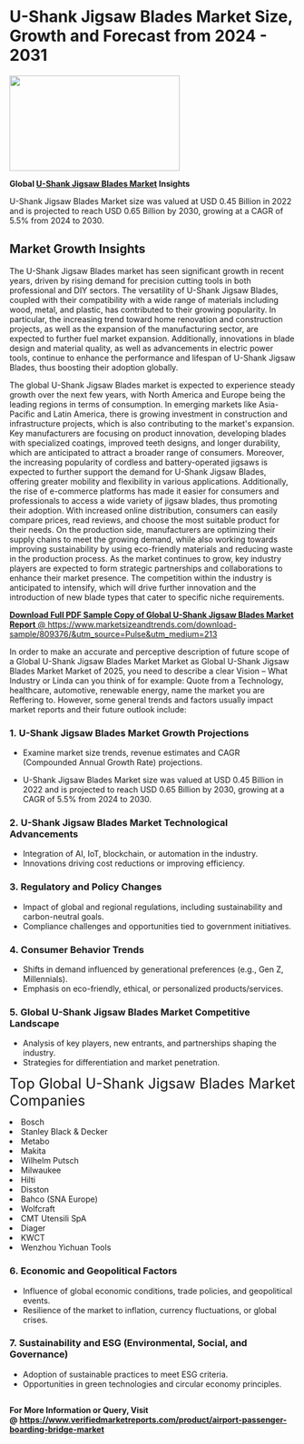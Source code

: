 <H1>U-Shank Jigsaw Blades Market Size, Growth and Forecast from 2024 - 2031</H1><img class="aligncenter size-medium wp-image-584254" src="https://thirdeyenews.in/wp-content/uploads/2024/09/Global-Market-Research-300x168.jpeg" alt="" width="300" height="168" /><p><strong>Global&nbsp;<a href="https://www.marketsizeandtrends.com/download-sample/809376/&amp;utm_source=Pulse&amp;utm_medium=213">U-Shank Jigsaw Blades Market</a> Insights</strong></p><p>U-Shank Jigsaw Blades Market size was valued at USD 0.45 Billion in 2022 and is projected to reach USD 0.65 Billion by 2030, growing at a CAGR of 5.5% from 2024 to 2030.</p><p><h2>Market Growth Insights</h2> The U-Shank Jigsaw Blades market has seen significant growth in recent years, driven by rising demand for precision cutting tools in both professional and DIY sectors. The versatility of U-Shank Jigsaw Blades, coupled with their compatibility with a wide range of materials including wood, metal, and plastic, has contributed to their growing popularity. In particular, the increasing trend toward home renovation and construction projects, as well as the expansion of the manufacturing sector, are expected to further fuel market expansion. Additionally, innovations in blade design and material quality, as well as advancements in electric power tools, continue to enhance the performance and lifespan of U-Shank Jigsaw Blades, thus boosting their adoption globally. <a href="download-link" target="_blank"></a> <p>The global U-Shank Jigsaw Blades market is expected to experience steady growth over the next few years, with North America and Europe being the leading regions in terms of consumption. In emerging markets like Asia-Pacific and Latin America, there is growing investment in construction and infrastructure projects, which is also contributing to the market's expansion. Key manufacturers are focusing on product innovation, developing blades with specialized coatings, improved teeth designs, and longer durability, which are anticipated to attract a broader range of consumers. Moreover, the increasing popularity of cordless and battery-operated jigsaws is expected to further support the demand for U-Shank Jigsaw Blades, offering greater mobility and flexibility in various applications. Additionally, the rise of e-commerce platforms has made it easier for consumers and professionals to access a wide variety of jigsaw blades, thus promoting their adoption. With increased online distribution, consumers can easily compare prices, read reviews, and choose the most suitable product for their needs. On the production side, manufacturers are optimizing their supply chains to meet the growing demand, while also working towards improving sustainability by using eco-friendly materials and reducing waste in the production process. As the market continues to grow, key industry players are expected to form strategic partnerships and collaborations to enhance their market presence. The competition within the industry is anticipated to intensify, which will drive further innovation and the introduction of new blade types that cater to specific niche requirements. <a href="get-more-link" target="_blank"></p><p><span class=""><strong>Download Full PDF Sample Copy of Global U-Shank Jigsaw Blades Market Report</strong> @ <a href="https://www.marketsizeandtrends.com/download-sample/809376/&amp;utm_source=Pulse&amp;utm_medium=213" target="_blank">https://www.marketsizeandtrends.com/download-sample/809376/&amp;utm_source=Pulse&amp;utm_medium=213</a></span></p><p>In order to make an accurate and perceptive description of future scope of a Global&nbsp;U-Shank Jigsaw Blades Market Market as Global&nbsp;U-Shank Jigsaw Blades Market Market of 2025, you need to describe a clear Vision &ndash; What Industry or Linda can you think of for example: Quote from a Technology, healthcare, automotive, renewable energy, name the market you are Reffering to. However, some general trends and factors usually impact market reports and their future outlook include:</p><h3>1.&nbsp;<strong>U-Shank Jigsaw Blades Market Growth Projections</strong></h3><ul><li>Examine market size trends, revenue estimates and CAGR (Compounded Annual Growth Rate) projections.</li><li><p>U-Shank Jigsaw Blades Market size was valued at USD 0.45 Billion in 2022 and is projected to reach USD 0.65 Billion by 2030, growing at a CAGR of 5.5% from 2024 to 2030.</p></li></ul><h3>2.&nbsp;<strong>U-Shank Jigsaw Blades Market Technological Advancements</strong></h3><ul><li>Integration of AI, IoT, blockchain, or automation in the industry.</li><li>Innovations driving cost reductions or improving efficiency.</li></ul><h3>3.&nbsp;<strong>Regulatory and Policy Changes</strong></h3><ul><li>Impact of global and regional regulations, including sustainability and carbon-neutral goals.</li><li>Compliance challenges and opportunities tied to government initiatives.</li></ul><h3>4.&nbsp;<strong>Consumer Behavior Trends</strong></h3><ul><li>Shifts in demand influenced by generational preferences (e.g., Gen Z, Millennials).</li><li>Emphasis on eco-friendly, ethical, or personalized products/services.</li></ul><h3>5.&nbsp;<strong>Global U-Shank Jigsaw Blades Market Competitive Landscape</strong></h3><ul><li>Analysis of key players, new entrants, and partnerships shaping the industry.</li><li>Strategies for differentiation and market penetration.</li></ul><p data-pm-slice="1 1 []"><span style="color: inherit; font-family: inherit; font-size: 25px;">Top Global U-Shank Jigsaw Blades Market Companies</span></p><div class="" data-test-id=""><p><li>Bosch</li><li> Stanley Black & Decker</li><li> Metabo</li><li> Makita</li><li> Wilhelm Putsch</li><li> Milwaukee</li><li> Hilti</li><li> Disston</li><li> Bahco (SNA Europe)</li><li> Wolfcraft</li><li> CMT Utensili SpA</li><li> Diager</li><li> KWCT</li><li> Wenzhou Yichuan Tools</li></p></div><h3>6.&nbsp;<strong>Economic and Geopolitical Factors</strong></h3><ul><li>Influence of global economic conditions, trade policies, and geopolitical events.</li><li>Resilience of the market to inflation, currency fluctuations, or global crises.</li></ul><h3>7.&nbsp;<strong>Sustainability and ESG (Environmental, Social, and Governance)</strong></h3><ul><li>Adoption of sustainable practices to meet ESG criteria.</li><li>Opportunities in green technologies and circular economy principles.</li></ul><h2><strong style="font-size: 14px;">For More Information or Query, Visit @&nbsp;</strong><a style="background-color: #ffffff; font-size: 14px;" href="https://www.marketsizeandtrends.com/report/u-shank-jigsaw-blades-market/" target="_blank">https://www.verifiedmarketreports.com/product/airport-passenger-boarding-bridge-market</a></h2>
